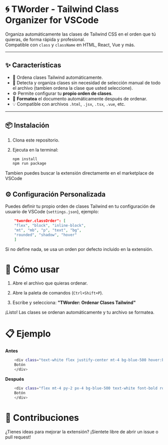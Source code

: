 # 🌀 TWorder - Tailwind Class Organizer for VSCode

Organiza automáticamente las clases de Tailwind CSS en el orden que tú quieras, de forma rápida y profesional.  
Compatible con `class` y `className` en HTML, React, Vue y más.

---

## ✨ Características

- 🔄 Ordena clases Tailwind automáticamente.
- 🧠 Detecta y organiza clases sin necesidad de selección manual de todo el archivo (tambien ordena la  clase que usted seleccione).
- ⚙️ Permite configurar tu **propio orden de clases**.
- 🧹 **Formatea** el documento automáticamente después de ordenar.
- 💡 Compatible con archivos `.html`, `.jsx`, `.tsx`, `.vue`, etc.

---

## 📦 Instalación

1. Clona este repositorio.
2. Ejecuta en la terminal:

   ```bash
   npm install
   npm run package
   ```
Tambien puedes buscar la extensión directamente en el marketplace de VSCode

## ⚙️ Configuración Personalizada

Puedes definir tu propio orden de clases Tailwind en tu configuración de usuario de VSCode (`settings.json`), ejemplo:

```json
    "tworder.classOrder": [
    "flex", "block", "inline-block",
    "mt", "mb", "p", "text", "bg",
    "rounded", "shadow", "hover"
    ]
```

Si no define nada, se usa un orden por defecto incluido en la extensión.

# 🚀 Cómo usar
1. Abre el archivo que quieras ordenar.

2. Abre la paleta de comandos (`Ctrl+Shift+P`).

3. Escribe y selecciona:
**"TWorder: Ordenar Clases Tailwind"**

¡Listo! Las clases se ordenan automáticamente y tu archivo se formatea.

# 📋 Ejemplo
**Antes**
```bash
    <div class="text-white flex justify-center mt-4 bg-blue-500 hover:bg-blue-700 font-bold py-2 px-4 rounded">
    Botón
    </div>
```

**Después**
```bash
    <div class="flex mt-4 py-2 px-4 bg-blue-500 text-white font-bold rounded hover:bg-blue-700 justify-center">
    Botón
    </div>
```

# 🙌 Contribuciones
¿Tienes ideas para mejorar la extensión?
¡Sientete libre de abrir un issue o pull request!